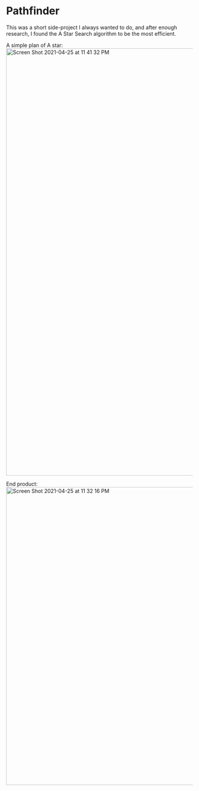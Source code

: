 # Pathfinder

This was a short side-project I always wanted to do, and after enough research, I found the A Star Search algorithm to be the most efficient.

A simple plan of A star:<img width="1151" alt="Screen Shot 2021-04-25 at 11 41 32 PM" src="https://user-images.githubusercontent.com/79288178/116026050-dc96cf00-a61f-11eb-8e39-75fde6556667.png">


End product: <img width="803" alt="Screen Shot 2021-04-25 at 11 32 16 PM" src="https://user-images.githubusercontent.com/79288178/116026055-e3254680-a61f-11eb-9a15-2a8e68917454.png">
